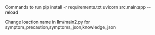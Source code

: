 Commands to run
pip install -r requirements.txt
uvicorn src.main:app --reload


Change loaction name in llm/main2.py
for symptom_precaution,symptoms_json,knowledge_json